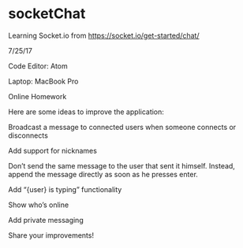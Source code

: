 # socketChat

Learning Socket.io from <https://socket.io/get-started/chat/>

7/25/17 

Code Editor: Atom 

Laptop: MacBook Pro


Online Homework

Here are some ideas to improve the application:

Broadcast a message to connected users when someone connects or disconnects

Add support for nicknames

Don’t send the same message to the user that sent it himself. Instead, append the message directly as soon as he presses enter.

Add “{user} is typing” functionality

Show who’s online

Add private messaging

Share your improvements!
